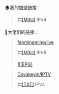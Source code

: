 🏠我的加速链接：

>🎞️[[M3U]](https://mirror.ghproxy.com/https://raw.githubusercontent.com/towerstreet/IPTV-TVBOX/main/网络直播.m3u)    IPV4

🎈大佬们的链接：

>[fanmingming/live](https://github.com/fanmingming/live)
>
>🎞️[[M3U]](https://github.com/fanmingming/live/blob/main/tv/m3u/ipv6.m3u)    IPV6
>
>🔗[[EPG]](https://mirror.ghproxy.com/https://raw.githubusercontent.com/fanmingming/live/main/e.xml)

>[Dovakeyin/IPTV](https://github.com/Dovakeyin/IPTV)
>
>🎞️[[TXT]](https://github.com/Dovakeyin/IPTV/blob/main/M1.txt)    IPV4

